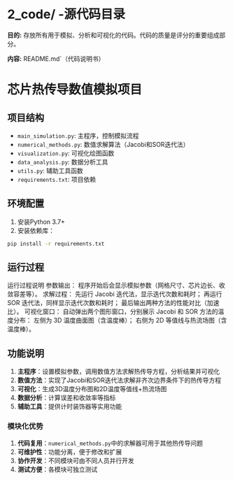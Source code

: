 # 2_code/ -源代码目录

**目的:** 存放所有用于模拟、分析和可视化的代码。代码的质量是评分的重要组成部分。

**内容:**
README.md`（代码说明书）
# 芯片热传导数值模拟项目

## 项目结构
- `main_simulation.py`: 主程序，控制模拟流程
- `numerical_methods.py`: 数值求解算法（Jacobi和SOR迭代法）
- `visualization.py`: 可视化绘图函数
- `data_analysis.py`: 数据分析工具
- `utils.py`: 辅助工具函数
- `requirements.txt`: 项目依赖

## 环境配置
1. 安装Python 3.7+
2. 安装依赖库：
```bash
pip install -r requirements.txt
```

## 运行过程
运行过程说明
参数输出：
程序开始后会显示模拟参数（网格尺寸、芯片边长、收敛容差等）。
求解过程：
先运行 Jacobi 迭代法，显示迭代次数和耗时；
再运行 SOR 迭代法，同样显示迭代次数和耗时；
最后输出两种方法的性能对比（加速比）。
可视化窗口：
自动弹出两个图形窗口，分别展示 Jacobi 和 SOR 方法的温度分布：
左侧为 3D 温度曲面图（含温度棒）；
右侧为 2D 等值线与热流场图（含温度棒）。

## 功能说明
1. **主程序**：设置模拟参数，调用数值方法求解热传导方程，分析结果并可视化
2. **数值方法**：实现了Jacobi和SOR迭代法求解非齐次边界条件下的热传导方程
3. **可视化**：生成3D温度分布图和2D温度等值线+热流场图
4. **数据分析**：计算误差和收敛率等指标
5. **辅助工具**：提供计时装饰器等实用功能


### 模块化优势
1. **代码复用**：`numerical_methods.py`中的求解器可用于其他热传导问题
2. **可维护性**：功能分离，便于修改和扩展
3. **协作开发**：不同模块可由不同人员并行开发
4. **测试方便**：各模块可独立测试





